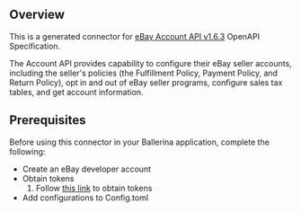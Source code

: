 ## Overview
This is a generated connector for [eBay Account API v1.6.3](https://developer.ebay.com/api-docs/sell/account/overview.html)  OpenAPI Specification.

The Account API provides capability to configure their eBay seller accounts, including the seller's policies 
(the Fulfillment Policy, Payment Policy, and Return Policy), opt in and out of eBay seller programs, configure sales tax tables, 
and get account information. 

## Prerequisites
Before using this connector in your Ballerina application, complete the following:

* Create an eBay developer account
* Obtain tokens
    1. Follow [this link](https://developer.ebay.com/api-docs/static/oauth-tokens.html) to obtain tokens
* Add configurations to Config.toml